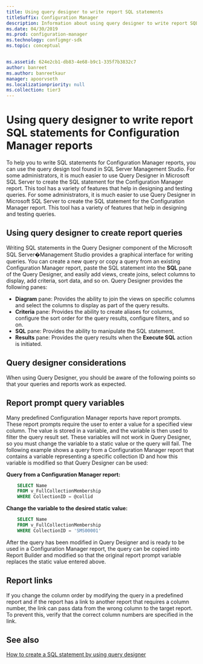 ```yaml
---
title: Using query designer to write report SQL statements
titleSuffix: Configuration Manager
description: Information about using query designer to write report SQL statements for Configuration Manager reports.
ms.date: 04/30/2019
ms.prod: configuration-manager
ms.technology: configmgr-sdk
ms.topic: conceptual


ms.assetid: 624e2cb1-db83-4e68-b9c1-335f7b3832c7
author: banreet
ms.author: banreetkaur
manager: apoorvseth
ms.localizationpriority: null
ms.collection: tier3
---
```


# Using query designer to write report SQL statements for Configuration Manager reports

To help you to write SQL statements for Configuration Manager reports, you can use the query design tool found in SQL Server Management Studio. For some administrators, it is much easier to use Query Designer in Microsoft SQL Server to create the SQL statement for the Configuration Manager report. This tool has a variety of features that help in designing and testing queries. For some administrators, it is much easier to use Query Designer in Microsoft SQL Server to create the SQL statement for the Configuration Manager report. This tool has a variety of features that help in designing and testing queries.

## Using query designer to create report queries

Writing SQL statements in the Query Designer component of the Microsoft SQL Server�Management Studio provides a graphical interface for writing queries. You can create a new query or copy a query from an existing Configuration Manager report, paste the SQL statement into the **SQL** pane of the Query Designer, and easily add views, create joins, select columns to display, add criteria, sort data, and so on. Query Designer provides the following panes:

- **Diagram** pane: Provides the ability to join the views on specific columns and select the columns to display as part of the query results.
- **Criteria** pane: Provides the ability to create aliases for columns, configure the sort order for the query results, configure filters, and so on.
- **SQL** pane: Provides the ability to manipulate the SQL statement.
- **Results** pane: Provides the query results when the **Execute SQL** action is initiated.

## Query designer considerations

When using Query Designer, you should be aware of the following points so that your queries and reports work as expected.

## Report prompt query variables

Many predefined Configuration Manager reports have report prompts. These report prompts require the user to enter a value for a specified view column. The value is stored in a variable, and the variable is then used to filter the query result set. These variables will not work in Query Designer, so you must change the variable to a static value or the query will fail. The following example shows a query from a Configuration Manager report that contains a variable representing a specific collection ID and how this variable is modified so that Query Designer can be used:

**Query from a Configuration Manager report:**

```sql
    SELECT Name 
    FROM v_FullCollectionMembership 
    WHERE CollectionID = @collid 
```

**Change the variable to the desired static value:**

```sql
    SELECT Name 
    FROM v_FullCollectionMembership 
    WHERE CollectionID = 'SMS00001' 
```

After the query has been modified in Query Designer and is ready to be used in a Configuration Manager report, the query can be copied into Report Builder and modified so that the original report prompt variable replaces the static value entered above.

## Report links

If you change the column order by modifying the query in a predefined report and if the report has a link to another report that requires a column number, the link can pass data from the wrong column to the target report. To prevent this, verify that the correct column numbers are specified in the link.

## See also

[How to create a SQL statement by using query designer](how-to-create-sql-statement-using-query-designer.md)
